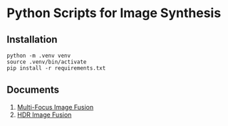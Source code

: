 # Python Scripts for Image Synthesis

## Installation

```
python -m .venv venv
source .venv/bin/activate
pip install -r requirements.txt
```

## Documents

1. [Multi-Focus Image Fusion](./1_focalstack)
2. [HDR Image Fusion](./2_hdr)
